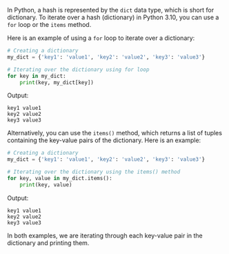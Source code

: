 In Python, a hash is represented by the `dict` data type, which is short for dictionary. To iterate over a hash (dictionary) in Python 3.10, you can use a `for` loop or the `items` method.

Here is an example of using a `for` loop to iterate over a dictionary:

```python
# Creating a dictionary
my_dict = {'key1': 'value1', 'key2': 'value2', 'key3': 'value3'}

# Iterating over the dictionary using for loop
for key in my_dict:
    print(key, my_dict[key])
```

Output:
```
key1 value1
key2 value2
key3 value3
```

Alternatively, you can use the `items()` method, which returns a list of tuples containing the key-value pairs of the dictionary. Here is an example:

```python
# Creating a dictionary
my_dict = {'key1': 'value1', 'key2': 'value2', 'key3': 'value3'}

# Iterating over the dictionary using the items() method
for key, value in my_dict.items():
    print(key, value)
```

Output:
```
key1 value1
key2 value2
key3 value3
```

In both examples, we are iterating through each key-value pair in the dictionary and printing them.